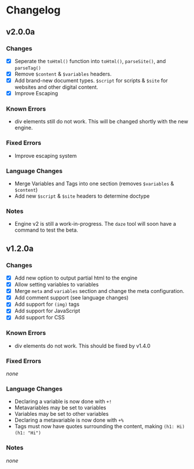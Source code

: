 # Changelog
## v2.0.0a
### Changes
- [x] Seperate the `toHtml()` function into `toHtml()`, `parseSite()`, and `parseTag()`
- [X] Remove `$content` & `$variables` headers.
- [X] Add brand-new document types. `$script` for scripts & `$site` for websites and other digital content.
- [X] Improve Escaping
### Known Errors
- div elements still do not work. This will be changed shortly with the new engine.
### Fixed Errors
- Improve escaping system
### Language Changes
- Merge Variables and Tags into one section (removes `$variables` & `$content`)
- Add new `$script` & `$site` headers to determine doctype
### Notes
- Engine v2 is still a work-in-progress. The `daze` tool will soon have a command to test the beta.

## v1.2.0a
### Changes
- [x] Add new option to output partial html to the engine
- [x] Allow setting variables to variables
- [x] Merge `meta` and `variables` section and change the meta configuration.
- [x] Add comment support (see language changes)
- [x] Add support for `(img)` tags
- [x] Add support for JavaScript
- [x] Add support for CSS
### Known Errors
- div elements do not work. This should be fixed by v1.4.0
### Fixed Errors
*none*
### Language Changes
- Declaring a variable is now done with `+!`
- Metavariables may be set to variables
- Variables may be set to other variables
- Declaring a metavariable is now done with `+%`
- Tags must now have quotes surrounding the content, making `(h1: Hi)` `(h1: "Hi")`
### Notes
*none*